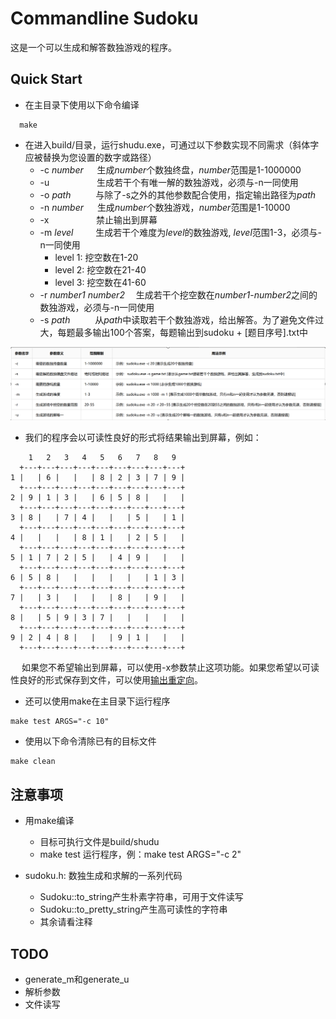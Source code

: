 # Commandline Sudoku

这是一个可以生成和解答数独游戏的程序。

## Quick Start

- 在主目录下使用以下命令编译
  
````
  make
````

- 在进入build/目录，运行shudu.exe，可通过以下参数实现不同需求（斜体字应被替换为您设置的数字或路径）
    - -c *number* &emsp; 生成*number*个数独终盘，*number*范围是1-1000000
    - -u &emsp; &emsp; &emsp; &emsp; 生成若干个有唯一解的数独游戏，必须与-n一同使用
    - -o *path* &emsp; &emsp; 与除了-s之外的其他参数配合使用，指定输出路径为*path*
    - -n *number* &emsp; 生成*number*个数独游戏，*number*范围是1-10000
    - -x &emsp; &emsp; &emsp; &emsp; 禁止输出到屏幕
    - -m *level* &emsp; &emsp;生成若干个难度为*level*的数独游戏, *level*范围1-3，必须与-n一同使用
        - level 1: 挖空数在1-20
        - level 2: 挖空数在21-40
        - level 3: 挖空数在41-60
    - -r *number1* *number2* &emsp;生成若干个挖空数在*number1*-*number2*之间的数独游戏，必须与-n一同使用
    - -s *path* &emsp; &emsp; 从*path*中读取若干个数独游戏，给出解答。为了避免文件过大，每题最多输出100个答案，每题输出到sudoku + [题目序号].txt中

![options](img_v2_3d497d21-4027-4808-81ae-995b82b3533g.png)

- 我们的程序会以可读性良好的形式将结果输出到屏幕，例如：

````
    1   2   3   4   5   6   7   8   9
  +---+---+---+---+---+---+---+---+---+
1 |   | 6 |   |   | 8 | 2 | 3 | 7 | 9 |
  +---+---+---+---+---+---+---+---+---+
2 | 9 | 1 | 3 |   | 6 | 5 | 8 |   |   |
  +---+---+---+---+---+---+---+---+---+
3 | 8 |   | 7 | 4 |   |   | 5 |   | 1 |
  +---+---+---+---+---+---+---+---+---+
4 |   |   |   | 8 | 1 |   | 2 | 5 |   |
  +---+---+---+---+---+---+---+---+---+
5 | 1 | 7 | 2 | 5 |   | 4 | 9 |   |   |
  +---+---+---+---+---+---+---+---+---+
6 | 5 | 8 |   |   |   |   |   | 1 | 3 |
  +---+---+---+---+---+---+---+---+---+
7 |   | 3 |   |   |   | 8 |   | 9 |   |
  +---+---+---+---+---+---+---+---+---+
8 |   | 5 | 9 | 3 | 7 |   |   |   |   |
  +---+---+---+---+---+---+---+---+---+
9 | 2 | 4 | 8 |   |   | 9 | 1 |   |   |
  +---+---+---+---+---+---+---+---+---+
````

&emsp; 如果您不希望输出到屏幕，可以使用-x参数禁止这项功能。如果您希望以可读性良好的形式保存到文件，可以使用[输出重定向](https://www.cnblogs.com/shawnchou/p/10929535.html)。

- 还可以使用make在主目录下运行程序
````
make test ARGS="-c 10"
````

- 使用以下命令清除已有的目标文件
````
make clean
````

## 注意事项

- 用make编译
    - 目标可执行文件是build/shudu
    - make test 运行程序，例：make test ARGS="-c 2"


- sudoku.h: 数独生成和求解的一系列代码
    - Sudoku::to_string产生朴素字符串，可用于文件读写
    - Sudoku::to_pretty_string产生高可读性的字符串
    - 其余请看注释

## TODO

- generate_m和generate_u
- 解析参数
- 文件读写